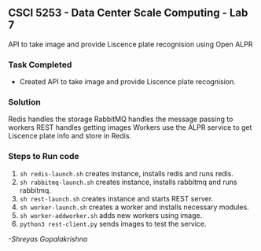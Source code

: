 ## CSCI 5253 - Data Center Scale Computing - Lab 7

API to take image and provide Liscence plate recognision using Open ALPR

### Task Completed
-  Created API to take image and provide Liscence plate recognision.

### Solution
Redis handles the storage
RabbitMQ handles the message passing to workers
REST handles getting images 
Workers use the ALPR service to get Liscence plate info and store in Redis.

### Steps to Run code
1. `sh redis-launch.sh` creates instance, installs redis and runs redis.
2. `sh rabbitmq-launch.sh` creates instance, installs rabbitmq and runs rabbitmq.
3. `sh rest-launch.sh` creates instance and starts REST server.
4. `sh worker-launch.sh` creates a worker and installs necessary modules.
5. `sh worker-addworker.sh` adds new workers using image.
6. `python3 rest-client.py` sends images to test the service.



*-Shreyas Gopalakrishna*

